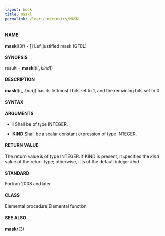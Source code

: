 ```yaml
---
layout: book
title: maskl
permalink: /learn/intrinsics/MASKL
---
```

#### NAME

__maskl__(3f) - \[\] Left justified mask
(GFDL)

#### SYNOPSIS

result = __maskl__(i\[, *kind*\])

#### DESCRIPTION

__maskl__(i\[, *kind*\]) has its leftmost I bits set to 1, and the
remaining bits set to 0.

#### SYNTAX

#### ARGUMENTS

  - __I__
    Shall be of type INTEGER.

  - __KIND__
    Shall be a scalar constant expression of type INTEGER.

#### RETURN VALUE

The return value is of type INTEGER. If KIND is present, it specifies
the *kind* value of the return type; otherwise, it is of the default
integer *kind*.

#### STANDARD

Fortran 2008 and later

#### CLASS

Elemental procedure\|Elemental function

#### SEE ALSO

__maskr__(3)
